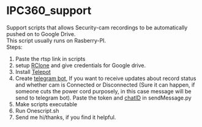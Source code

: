 # IPC360_support

Support scripts that allows Security-cam recordings to be automatically pushed on to Google Drive.<br/> This script usually runs on Rasberry-PI.<br/>
Steps:
<br/>
1. Paste the rtsp link in scripts
2. setup <a href="https://rclone.org/">RClone</a> and give credentials for Google drive.
3. Install <a href="https://telepot.readthedocs.io/en/latest/">Telepot</a>
4. Create <a href="https://core.telegram.org/bots">telegram bot</a>, If you want to receive updates about record status and whether cam is Connected or Disconnected (Sure it can happen, if someone cuts the power cord purposely, in this case message will be send to telegram bot). Paste the token and <a href="https://stackoverflow.com/questions/32423837/telegram-bot-how-to-get-a-group-chat-id">chatID</a> in sendMessage.py
5.  Make scripts executable
6.  Run Onescript.sh
7.  Send me hi/thanks, if you find it helpful.

